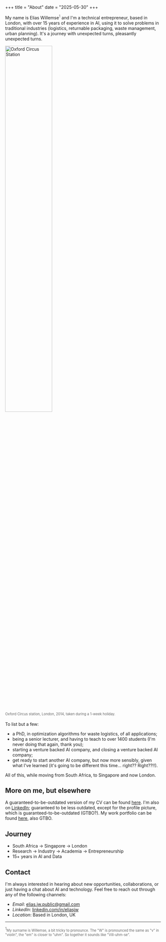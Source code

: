 +++
title = "About"
date = "2025-05-30"
+++

My name is Elias Willemse<sup style="color: #666; font-size: 0.8em;">1</sup> and I'm a technical entrepreneur, based in London, with over 15 years of experience in AI, using it to solve problems in traditional industries (logistics, returnable packaging, waste management, urban planning). It's a journey with unexpected turns, pleasantly unexpected turns.

<div class="about-image">
    <img src="/images/oxford_circus_station_2014.jpeg" alt="Oxford Circus Station" style="width: 55%">
</div>
<span style="color: #666; font-size: 0.8em;">Oxford Circus station, London, 2014, taken during a 1-week holiday.</span>
<br></br>
To list but a few:

- a PhD, in optimization algorithms for waste logistics, of all applications; 
- being a senior lecturer, and having to teach to over 1400 students (I'm never doing that again, thank you);
- starting a venture backed AI company, and closing a venture backed AI company;
- get ready to start another AI company, but now more sensibly, given what I've learned  (it's going to be different this time... right?? Right??!!).


All of this, while moving from South Africa, to Singapore and now London.

## More on me, but elsewhere

A guaranteed-to-be-outdated version of my CV can be found [here](https://drive.google.com/file/d/1MD6y9CAls64zxCIzWVkpJzImzfY4o2Bg/view). I'm also on [LinkedIn](https://www.linkedin.com/in/eliasjw/); guaranteed to be less outdated, except for the profile picture, which is guaranteed-to-be-outdated (GTBO?). My work portfolio can be found [here](https://elias-jw.github.io/projects/), also GTBO.

## Journey

- South Africa → Singapore → London
- Research → Industry → Academia → Entrepreneurship
- 15+ years in AI and Data

## Contact

I'm always interested in hearing about new opportunities, collaborations, or just having a chat about AI and technology. Feel free to reach out through any of the following channels:

- _Email_: [elias.jw.public@gmail.com](mailto:elias.jw.public@gmail.com)
- _LinkedIn_: [linkedin.com/in/eliasjw](https://www.linkedin.com/in/eliasjw/)
- _Location_: Based in London, UK 

---
<sup style="color: #666; font-size: 0.8em;">1</sup><span style="color: #666; font-size: 0.8em;">My surname is Willemse, a bit tricky to pronounce. The "W" is pronounced the same as "v" in "violin", the "em" is closer to "uhm". So together it sounds like "Vill-uhm-se".</span>